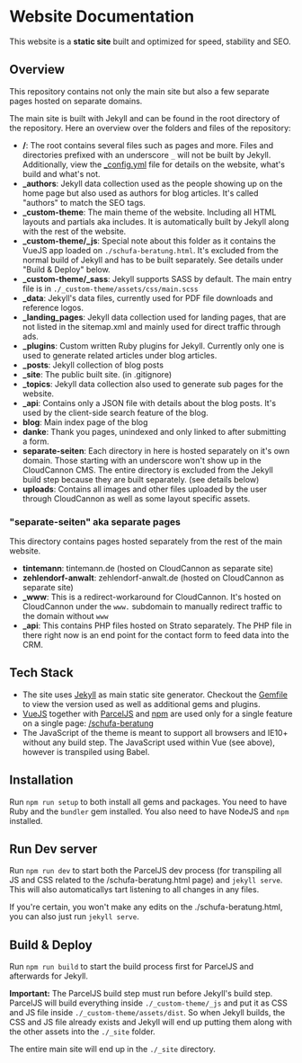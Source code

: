# Website Documentation

This website is a **static site** built and optimized for speed, stability and SEO.

## Overview

This repository contains not only the main site but also a few separate pages hosted on separate domains. 

The main site is built with Jekyll and can be found in the root directory of the repository. Here an overview over the folders and files of the repository: 

* **/**: The root contains several files such as pages and more. Files and directories prefixed with an underscore `_` will not be built by Jekyll. Additionally, view the [_config.yml](_config.yml) file for details on the website, what's build and what's not. 
* **_authors**: Jekyll data collection used as the people showing up on the home page but also used as authors for blog articles. It's called "authors" to match the SEO tags. 
* **_custom-theme**: The main theme of the website. Including all HTML layouts and partials aka includes. It is automatically built by Jekyll along with the rest of the website. 
* **_custom-theme/_js**: Special note about this folder as it contains the VueJS app loaded on `./schufa-beratung.html`. It's excluded from the normal build of Jekyll and has to be built separately. See details under "Build & Deploy" below. 
* **_custom-theme/_sass**: Jekyll supports SASS by default. The main entry file is in `./_custom-theme/assets/css/main.scss`
* **_data**: Jekyll's data files, currently used for PDF file downloads and reference logos.
* **_landing_pages**: Jekyll data collection used for landing pages, that are not listed in the sitemap.xml and mainly used for direct traffic through ads. 
* **_plugins**: Custom written Ruby plugins for Jekyll. Currently only one is used to generate related articles under blog articles.
* **_posts**: Jekyll collection of blog posts
* **_site**: The public built site. (in .gitignore)
* **_topics**: Jekyll data collection also used to generate sub pages for the website. 
* **_api**: Contains only a JSON file with details about the blog posts. It's used by the client-side search feature of the blog. 
* **blog**: Main index page of the blog
* **danke**: Thank you pages, unindexed and only linked to after submitting a form. 
* **separate-seiten**: Each directory in here is hosted separately on it's own domain. Those starting with an underscore won't show up in the CloudCannon CMS. The entire directory is excluded from the Jekyll build step because they are built separately. (see details below)
* **uploads**: Contains all images and other files uploaded by the user through CloudCannon as well as some layout specific assets. 

### "separate-seiten" aka separate pages

This directory contains pages hosted separately from the rest of the main website. 

- **tintemann**: tintemann.de (hosted on CloudCannon as separate site)
- **zehlendorf-anwalt**: zehlendorf-anwalt.de (hosted on CloudCannon as separate site)
- **_www**: This is a redirect-workaround for CloudCannon. It's hosted on CloudCannon under the `www.` subdomain to manually redirect traffic to the domain without `www`
- **_api**: This contains PHP files hosted on Strato separately. The PHP file in there right now is an end point for the contact form to feed data into the CRM.

## Tech Stack

* The site uses [Jekyll](https://jekyllrb.com/) as main static site generator. Checkout the [Gemfile](Gemfile) to view the version used as well as additional gems and plugins. 
* [VueJS](https://vuejs.org/) together with [ParcelJS](https://parceljs.org/) and [npm](https://www.npmjs.com/) are used only for a single feature on a single page: [/schufa-beratung](schufa-beratung.html)
* The JavaScript of the theme is meant to support all browsers and IE10+ without any build step. The JavaScript used within Vue (see above), however is transpiled using Babel. 

## Installation

Run `npm run setup` to both install all gems and packages. You need to have Ruby and the `bundler` gem installed. You also need to have NodeJS and `npm` installed. 

## Run Dev server

Run `npm run dev` to start both the ParcelJS dev process (for transpiling all JS and CSS related to the /schufa-beratung.html page) and `jekyll serve`. This will also automaticallys tart listening to all changes in any files. 

If you're certain, you won't make any edits on the ./schufa-beratung.html, you can also just run `jekyll serve`.

## Build & Deploy

Run `npm run build` to start the build process first for ParcelJS and afterwards for Jekyll. 

**Important:** The ParcelJS build step must run before Jekyll's build step. ParcelJS will build everything inside `./_custom-theme/_js` and put it as CSS and JS file inside `./_custom-theme/assets/dist`. So when Jekyll builds, the CSS and JS file already exists and Jekyll will end up putting them along with the other assets into the `./_site` folder.

The entire main site will end up in the `./_site` directory. 
